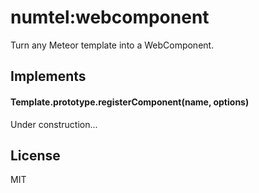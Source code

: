 # numtel:webcomponent

Turn any Meteor template into a WebComponent.

## Implements

#### Template.prototype.registerComponent(name, options)

Under construction...


## License

MIT
